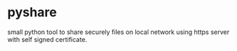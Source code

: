 # pyshare
small python tool to share securely files on local network using https server with self signed certificate.
